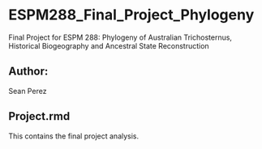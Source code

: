 <insert travis badge here>

# ESPM288_Final_Project_Phylogeny
Final Project for ESPM 288: Phylogeny of Australian Trichosternus, Historical Biogeography and Ancestral State Reconstruction

## Author:
Sean Perez

## Project.rmd
This contains the final project analysis.
